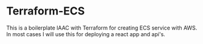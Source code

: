 # Terraform-ECS
This is a boilerplate IAAC with Terraform for creating ECS service with AWS.  In most cases I will use this for deploying a react app and api's. 
